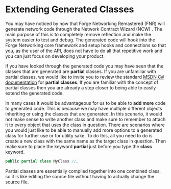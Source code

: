 # Extending Generated Classes

You may have noticed by now that Forge Networking Remastered (FNR) will generate network code through the Network Contract Wizard (NCW) . The main purpose of this is to completely remove reflection and make the system easier to test and debug. The generated code will hook into the Forge Networking core framework and setup hooks and connections so that you, as the user of the API, does not have to do all that repetitive work and you can just focus on developing your product.

If you have looked through the generated code you may have seen that the classes that are generated are **partial** classes. If you are unfamiliar with partial classes, we would like to invite you to review the standard [MSDN C# documentation](https://msdn.microsoft.com/en-us/library/wa80x488.aspx) for **partial classes**. If you are familiar with the concept of partial classes then you are already a step closer to being able to easily extend the generated code.

In many cases it would be advantageous for us to be able to **add more** code to generated code. This is because we may have multiple different objects inheriting or using the classes that are generated. In this scenario, it would not make sense to write another class and make sure to remember to attach it to every object that uses the class in question. There are scenarios where you would just like to be able to manually add more options to a generated class for further use or for utility sake. To do this, all you need to do is create a new class with the same name as the target class in question. Then make sure to place the keyword **partial** just before you type the **class** keyword.

```csharp
public partial class MyClass //…
```

Partial classes are essentially compiled together into one combined class, so it is like editing the source file without having to actually change the source file.